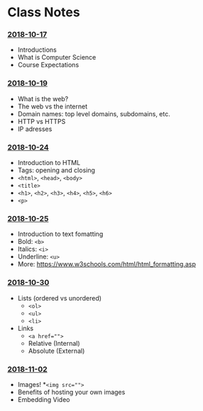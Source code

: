 # Class Notes

### [2018-10-17](Classwork/2018-10-17/)
* Introductions
* What is Computer Science
* Course Expectations

### [2018-10-19](Classwork/2018-10-19/)
* What is the web?
* The web vs the internet
* Domain names: top level domains, subdomains, etc.
* HTTP vs HTTPS
* IP adresses

### [2018-10-24](Classwork/2018-10-24/)
* Introduction to HTML
* Tags: opening and closing
* `<html>`, `<head>`, `<body>`
* `<title>`
* `<h1>`, `<h2>`, `<h3>`, `<h4>`, `<h5>`, `<h6>`
* `<p>`

### [2018-10-25](Classwork/2018-10-25/)
* Introduction to text fomatting
* Bold: `<b>`
* Italics: `<i>`
* Underline: `<u>`
* More: https://www.w3schools.com/html/html_formatting.asp

### [2018-10-30](Classwork/2018-10-30/)
* Lists (ordered vs unordered)
  * `<ol>`
  * `<ul>`
  * `<li>`
* Links
  * `<a href="">`
  * Relative (Internal)
  * Absolute (External)

### [2018-11-02](Classwork/2018-11-02/)
* Images!
  *`<img src="">`
* Benefits of hosting your own images
* Embedding Video